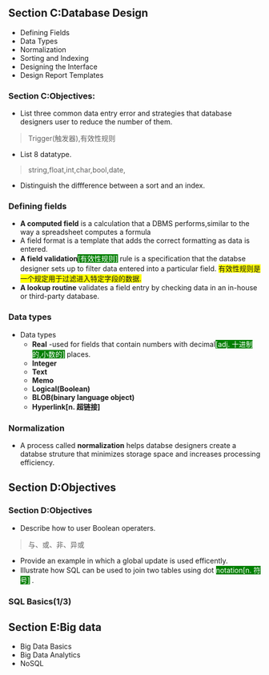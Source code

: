 <style>
ybg{
    background-color:yellow;
}
pur{
    background-color:purple;
    color:white;
}
red{
    color:red;
    font-family:bond;
}
gre{
    background-color:green;
    color:white;
}
</style>

## Section C:Database Design

- Defining Fields 
- Data Types
- Normalization
- Sorting and Indexing 
- Designing the Interface
- Design Report Templates

### Section C:Objectives:

- List three common data entry error and strategies that database designers user to reduce the number of them.

> Trigger(触发器),有效性规则
- List 8 datatype.
> string,float,int,char,bool,date,

- Distinguish the diffference between a sort and an index.
> 
### Defining fields
- **A computed field** is a calculation that a DBMS performs,similar to the way a spreadsheet computes a formula
- A field format is a template that adds the correct formatting as data is entered.
- **A field validation**<gre>[有效性规则]</gre> rule is a specification that the databse designer sets up to filter data entered into a particular field.
<ybg>有效性规则是一个规定用于过滤进入特定字段的数据.</ybg>
- **A lookup routine** validates a field entry by checking  data in an in-house or third-party database.

### Data types

- Data types
    - **Real** -used for fields that contain numbers with decimal<gre>[adj. 十进制的,小数的]</gre> places.
    - **Integer**
    - **Text**
    - **Memo**
    - **Logical(Boolean)**
    - **BLOB(binary language object)**
    - **Hyperlink[n. 超链接]**

### Normalization

- A process called **normalization** helps databse designers create a databse struture that minimizes storage space and increases processing efficiency.

## Section D:Objectives

### Section D:Objectives

- Describe how to user Boolean operaters.
> 与、或、非、异或

- Provide an example in which a global update is used efficently.
- Illustrate how SQL can be used to join two tables using dot <gre>notation[n. 符号]</gre>
.

### SQL Basics(1/3)



## Section E:Big data
- Big Data Basics
- Big Data Analytics
- NoSQL